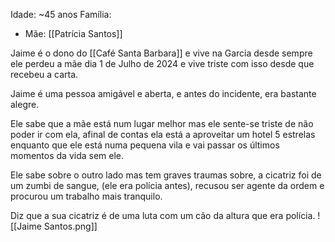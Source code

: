 Idade: ~45 anos
Família:
- Mãe: [[Patrícia Santos]]

Jaime é o dono do [[Café Santa Barbara]] e vive na Garcia desde sempre ele perdeu a mãe dia 1 de Julho de 2024 e vive triste com isso desde que recebeu a carta.

Jaime é uma pessoa amigável e aberta, e antes do incidente, era bastante alegre.

Ele sabe que a mãe está num lugar melhor mas ele sente-se triste de não poder ir com ela, afinal de contas ela está a aproveitar um hotel 5 estrelas enquanto que ele está numa pequena vila e vai passar os últimos momentos da vida sem ele.

Ele sabe sobre o outro lado mas tem graves traumas sobre, a cicatriz foi de um zumbi de sangue, (ele era polícia antes), recusou ser agente da ordem e procurou um trabalho mais tranquilo.

Diz que a sua cicatriz é de uma luta com um cão da altura que era polícia.
![[Jaime Santos.png]]